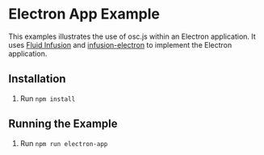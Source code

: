 # Electron App Example

This examples illustrates the use of osc.js within an Electron application. It uses [Fluid Infusion](https://github.com/fluid-project/infusion) and [infusion-electron](https://github.com/colinbdclark/infusion-electron) to implement the Electron application.

## Installation

1. Run <code>npm install</code>

## Running the Example

1. Run <code>npm run electron-app</code>
